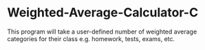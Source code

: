 # Weighted-Average-Calculator-C
This program will take a user-defined number of weighted average categories for their class e.g. homework, tests, exams, etc.
